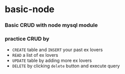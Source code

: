 # basic-node

### Basic CRUD with node mysql module

### practice CRUD by

* `CREATE` table and `INSERT` your past ex lovers
* `READ` a list of ex lovers
* `UPDATE` table by adding more ex lovers
* `DELETE` by clicking `delete` button and execute query

